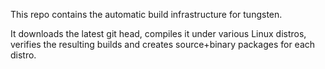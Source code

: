 This repo contains the automatic build infrastructure for tungsten.

It downloads the latest git head, compiles it under various Linux distros, verifies the resulting builds and creates source+binary packages for each distro.